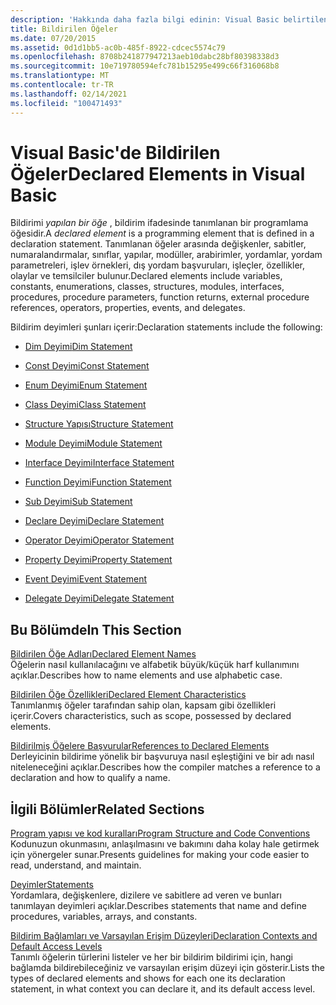 ```yaml
---
description: 'Hakkında daha fazla bilgi edinin: Visual Basic belirtilen öğeler'
title: Bildirilen Öğeler
ms.date: 07/20/2015
ms.assetid: 0d1d1bb5-ac0b-485f-8922-cdcec5574c79
ms.openlocfilehash: 8708b241877947213aeb10dabc28bf80398338d3
ms.sourcegitcommit: 10e719780594efc781b15295e499c66f316068b8
ms.translationtype: MT
ms.contentlocale: tr-TR
ms.lasthandoff: 02/14/2021
ms.locfileid: "100471493"
---
```

# <a name="declared-elements-in-visual-basic"></a><span data-ttu-id="441ae-103">Visual Basic'de Bildirilen Öğeler</span><span class="sxs-lookup"><span data-stu-id="441ae-103">Declared Elements in Visual Basic</span></span>

<span data-ttu-id="441ae-104">Bildirimi *yapılan bir öğe* , bildirim ifadesinde tanımlanan bir programlama öğesidir.</span><span class="sxs-lookup"><span data-stu-id="441ae-104">A *declared element* is a programming element that is defined in a declaration statement.</span></span> <span data-ttu-id="441ae-105">Tanımlanan öğeler arasında değişkenler, sabitler, numaralandırmalar, sınıflar, yapılar, modüller, arabirimler, yordamlar, yordam parametreleri, işlev örnekleri, dış yordam başvuruları, işleçler, özellikler, olaylar ve temsilciler bulunur.</span><span class="sxs-lookup"><span data-stu-id="441ae-105">Declared elements include variables, constants, enumerations, classes, structures, modules, interfaces, procedures, procedure parameters, function returns, external procedure references, operators, properties, events, and delegates.</span></span>  
  
 <span data-ttu-id="441ae-106">Bildirim deyimleri şunları içerir:</span><span class="sxs-lookup"><span data-stu-id="441ae-106">Declaration statements include the following:</span></span>  
  
- [<span data-ttu-id="441ae-107">Dim Deyimi</span><span class="sxs-lookup"><span data-stu-id="441ae-107">Dim Statement</span></span>](../../../language-reference/statements/dim-statement.md)  
  
- [<span data-ttu-id="441ae-108">Const Deyimi</span><span class="sxs-lookup"><span data-stu-id="441ae-108">Const Statement</span></span>](../../../language-reference/statements/const-statement.md)  
  
- [<span data-ttu-id="441ae-109">Enum Deyimi</span><span class="sxs-lookup"><span data-stu-id="441ae-109">Enum Statement</span></span>](../../../language-reference/statements/enum-statement.md)  
  
- [<span data-ttu-id="441ae-110">Class Deyimi</span><span class="sxs-lookup"><span data-stu-id="441ae-110">Class Statement</span></span>](../../../language-reference/statements/class-statement.md)  
  
- [<span data-ttu-id="441ae-111">Structure Yapısı</span><span class="sxs-lookup"><span data-stu-id="441ae-111">Structure Statement</span></span>](../../../language-reference/statements/structure-statement.md)  
  
- [<span data-ttu-id="441ae-112">Module Deyimi</span><span class="sxs-lookup"><span data-stu-id="441ae-112">Module Statement</span></span>](../../../language-reference/statements/module-statement.md)  
  
- [<span data-ttu-id="441ae-113">Interface Deyimi</span><span class="sxs-lookup"><span data-stu-id="441ae-113">Interface Statement</span></span>](../../../language-reference/statements/interface-statement.md)  
  
- [<span data-ttu-id="441ae-114">Function Deyimi</span><span class="sxs-lookup"><span data-stu-id="441ae-114">Function Statement</span></span>](../../../language-reference/statements/function-statement.md)  
  
- [<span data-ttu-id="441ae-115">Sub Deyimi</span><span class="sxs-lookup"><span data-stu-id="441ae-115">Sub Statement</span></span>](../../../language-reference/statements/sub-statement.md)  
  
- [<span data-ttu-id="441ae-116">Declare Deyimi</span><span class="sxs-lookup"><span data-stu-id="441ae-116">Declare Statement</span></span>](../../../language-reference/statements/declare-statement.md)  
  
- [<span data-ttu-id="441ae-117">Operator Deyimi</span><span class="sxs-lookup"><span data-stu-id="441ae-117">Operator Statement</span></span>](../../../language-reference/statements/operator-statement.md)  
  
- [<span data-ttu-id="441ae-118">Property Deyimi</span><span class="sxs-lookup"><span data-stu-id="441ae-118">Property Statement</span></span>](../../../language-reference/statements/property-statement.md)  
  
- [<span data-ttu-id="441ae-119">Event Deyimi</span><span class="sxs-lookup"><span data-stu-id="441ae-119">Event Statement</span></span>](../../../language-reference/statements/event-statement.md)  
  
- [<span data-ttu-id="441ae-120">Delegate Deyimi</span><span class="sxs-lookup"><span data-stu-id="441ae-120">Delegate Statement</span></span>](../../../language-reference/statements/delegate-statement.md)  
  
## <a name="in-this-section"></a><span data-ttu-id="441ae-121">Bu Bölümde</span><span class="sxs-lookup"><span data-stu-id="441ae-121">In This Section</span></span>  

 [<span data-ttu-id="441ae-122">Bildirilen Öğe Adları</span><span class="sxs-lookup"><span data-stu-id="441ae-122">Declared Element Names</span></span>](declared-element-names.md)  
 <span data-ttu-id="441ae-123">Öğelerin nasıl kullanılacağını ve alfabetik büyük/küçük harf kullanımını açıklar.</span><span class="sxs-lookup"><span data-stu-id="441ae-123">Describes how to name elements and use alphabetic case.</span></span>  
  
 [<span data-ttu-id="441ae-124">Bildirilen Öğe Özellikleri</span><span class="sxs-lookup"><span data-stu-id="441ae-124">Declared Element Characteristics</span></span>](declared-element-characteristics.md)  
 <span data-ttu-id="441ae-125">Tanımlanmış öğeler tarafından sahip olan, kapsam gibi özellikleri içerir.</span><span class="sxs-lookup"><span data-stu-id="441ae-125">Covers characteristics, such as scope, possessed by declared elements.</span></span>  
  
 [<span data-ttu-id="441ae-126">Bildirilmiş Öğelere Başvurular</span><span class="sxs-lookup"><span data-stu-id="441ae-126">References to Declared Elements</span></span>](references-to-declared-elements.md)  
 <span data-ttu-id="441ae-127">Derleyicinin bildirime yönelik bir başvuruya nasıl eşleştiğini ve bir adı nasıl niteleneceğini açıklar.</span><span class="sxs-lookup"><span data-stu-id="441ae-127">Describes how the compiler matches a reference to a declaration and how to qualify a name.</span></span>  
  
## <a name="related-sections"></a><span data-ttu-id="441ae-128">İlgili Bölümler</span><span class="sxs-lookup"><span data-stu-id="441ae-128">Related Sections</span></span>  

 [<span data-ttu-id="441ae-129">Program yapısı ve kod kuralları</span><span class="sxs-lookup"><span data-stu-id="441ae-129">Program Structure and Code Conventions</span></span>](../../program-structure/program-structure-and-code-conventions.md)  
 <span data-ttu-id="441ae-130">Kodunuzun okunmasını, anlaşılmasını ve bakımını daha kolay hale getirmek için yönergeler sunar.</span><span class="sxs-lookup"><span data-stu-id="441ae-130">Presents guidelines for making your code easier to read, understand, and maintain.</span></span>  
  
 [<span data-ttu-id="441ae-131">Deyimler</span><span class="sxs-lookup"><span data-stu-id="441ae-131">Statements</span></span>](../../../language-reference/statements/index.md)  
 <span data-ttu-id="441ae-132">Yordamlara, değişkenlere, dizilere ve sabitlere ad veren ve bunları tanımlayan deyimleri açıklar.</span><span class="sxs-lookup"><span data-stu-id="441ae-132">Describes statements that name and define procedures, variables, arrays, and constants.</span></span>  
  
 [<span data-ttu-id="441ae-133">Bildirim Bağlamları ve Varsayılan Erişim Düzeyleri</span><span class="sxs-lookup"><span data-stu-id="441ae-133">Declaration Contexts and Default Access Levels</span></span>](../../../language-reference/statements/declaration-contexts-and-default-access-levels.md)  
 <span data-ttu-id="441ae-134">Tanımlı öğelerin türlerini listeler ve her bir bildirim bildirimi için, hangi bağlamda bildirebileceğiniz ve varsayılan erişim düzeyi için gösterir.</span><span class="sxs-lookup"><span data-stu-id="441ae-134">Lists the types of declared elements and shows for each one its declaration statement, in what context you can declare it, and its default access level.</span></span>
